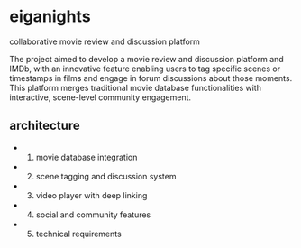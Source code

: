 # eiganights

collaborative movie review and discussion platform


The project aimed to develop a movie review and discussion platform and IMDb, with an innovative feature enabling users to tag specific scenes or timestamps in films and engage in forum discussions about those moments. This platform merges traditional movie database functionalities with interactive, scene-level community engagement. 

## architecture

- 1. movie database integration
- 2. scene tagging and discussion system
- 3. video player with deep linking
- 4. social and community features
- 5. technical requirements

